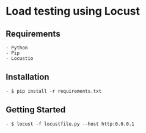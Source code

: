 # Load testing using Locust

## Requirements
    
    - Python
    - Pip
    - Locustio
    
## Installation

    - $ pip install -r requirements.txt

## Getting Started

    - $ locust -f locustfile.py --host http:0.0.0.1